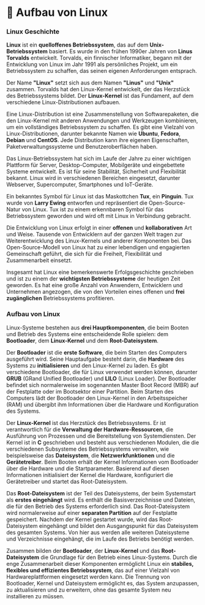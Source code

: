 # 🐧 Aufbau von Linux

### Linux Geschichte

**Linux** ist ein **quelloffenes Betriebssystem**, das auf dem **Unix-Betriebssystem** basiert. Es wurde in den frühen 1990er Jahren von **Linus Torvalds** entwickelt. Torvalds, ein finnischer Informatiker, begann mit der Entwicklung von Linux im Jahr 1991 als persönliches Projekt, um ein Betriebssystem zu schaffen, das seinen eigenen Anforderungen entsprach.

Der Name **"Linux"** setzt sich aus dem Namen **"Linus"** und **"Unix"** zusammen. Torvalds hat den Linux-Kernel entwickelt, der das Herzstück des Betriebssystems bildet. Der **Linux-Kernel** ist das Fundament, auf dem verschiedene Linux-Distributionen aufbauen.

Eine Linux-Distribution ist eine Zusammenstellung von Softwarepaketen, die den Linux-Kernel mit anderen Anwendungen und Werkzeugen kombinieren, um ein vollständiges Betriebssystem zu schaffen. Es gibt eine Vielzahl von Linux-Distributionen, darunter bekannte Namen wie **Ubuntu**, **Fedora**, **Debian** und **CentOS**. Jede Distribution kann ihre eigenen Eigenschaften, Paketverwaltungssysteme und Benutzeroberflächen haben.

Das Linux-Betriebssystem hat sich im Laufe der Jahre zu einer wichtigen Plattform für Server, Desktop-Computer, Mobilgeräte und eingebettete Systeme entwickelt. Es ist für seine Stabilität, Sicherheit und Flexibilität bekannt. Linux wird in verschiedenen Bereichen eingesetzt, darunter Webserver, Supercomputer, Smartphones und IoT-Geräte.

Ein bekanntes Symbol für Linux ist das Maskottchen **Tux**, ein **Pinguin**. Tux wurde von **Larry Ewing** entworfen und repräsentiert die Open-Source-Natur von Linux. Tux ist zu einem erkennbaren Symbol für das Betriebssystem geworden und wird oft mit Linux in Verbindung gebracht.

Die Entwicklung von Linux erfolgt in einer **offenen** und **kollaborativen** Art und Weise. Tausende von Entwicklern auf der ganzen Welt tragen zur Weiterentwicklung des Linux-Kernels und anderer Komponenten bei. Das Open-Source-Modell von Linux hat zu einer lebendigen und engagierten Gemeinschaft geführt, die sich für die Freiheit, Flexibilität und Zusammenarbeit einsetzt.

Insgesamt hat Linux eine bemerkenswerte Erfolgsgeschichte geschrieben und ist zu einem der **wichtigsten Betriebssysteme** der heutigen Zeit geworden. Es hat eine große Anzahl von Anwendern, Entwicklern und Unternehmen angezogen, die von den Vorteilen eines offenen und **frei zugänglichen** Betriebssystems profitieren.

### Aufbau von Linux

Linux-Systeme bestehen aus **drei Hauptkomponenten**, die beim Booten und Betrieb des Systems eine entscheidende Rolle spielen: dem **Bootloader**, dem **Linux-Kernel** und dem **Root-Dateisystem**.

Der **Bootloader** ist die **erste Software**, die beim Starten des Computers ausgeführt wird. Seine Hauptaufgabe besteht darin, die **Hardware** des Systems zu **initialisieren** und den Linux-Kernel zu laden. Es gibt verschiedene Bootloader, die für Linux verwendet werden können, darunter **GRUB** (GRand Unified Bootloader) und **LILO** (Linux Loader). Der Bootloader befindet sich normalerweise im sogenannten Master Boot Record (MBR) auf der Festplatte oder im Bootsektor einer Partition. Beim Starten des Computers lädt der Bootloader den Linux-Kernel in den Arbeitsspeicher (RAM) und übergibt ihm Informationen über die Hardware und Konfiguration des Systems.

Der **Linux-Kernel** ist das Herzstück des Betriebssystems. Er ist verantwortlich für die **Verwaltung der Hardware-Ressourcen**, die Ausführung von Prozessen und die Bereitstellung von Systemdiensten. Der Kernel ist in **C** geschrieben und besteht aus verschiedenen Modulen, die die verschiedenen Subsysteme des Betriebssystems verwalten, wie beispielsweise das **Dateisystem**, die **Netzwerkfunktionen** und die **Gerätetreiber**. Beim Booten erhält der Kernel Informationen vom Bootloader über die Hardware und die Startparameter. Basierend auf diesen Informationen initialisiert der Kernel die Hardware, konfiguriert die Gerätetreiber und startet das Root-Dateisystem.

Das **Root-Dateisystem** ist der Teil des Dateisystems, der beim Systemstart als **erstes eingehängt** wird. Es enthält die Basisverzeichnisse und Dateien, die für den Betrieb des Systems erforderlich sind. Das Root-Dateisystem wird normalerweise auf einer **separaten Partition** auf der Festplatte gespeichert. Nachdem der Kernel gestartet wurde, wird das Root-Dateisystem eingehängt und bildet den Ausgangspunkt für das Dateisystem des gesamten Systems. Von hier aus werden alle weiteren Dateisysteme und Verzeichnisse eingehängt, die im Laufe des Betriebs benötigt werden.

Zusammen bilden der **Bootloader**, der **Linux-Kernel** und das **Root-Dateisystem** die Grundlage für den Betrieb eines Linux-Systems. Durch die enge Zusammenarbeit dieser Komponenten ermöglicht Linux ein **stabiles, flexibles und effizientes Betriebssystem**, das auf einer Vielzahl von Hardwareplattformen eingesetzt werden kann. Die Trennung von Bootloader, Kernel und Dateisystem ermöglicht es, das System anzupassen, zu aktualisieren und zu erweitern, ohne das gesamte System neu installieren zu müssen.
